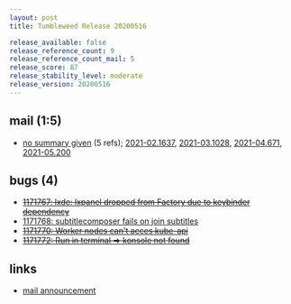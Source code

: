 ```yaml
---
layout: post
title: Tumbleweed Release 20200516

release_available: false
release_reference_count: 9
release_reference_count_mail: 5
release_score: 87
release_stability_level: moderate
release_version: 20200516
---
```


## mail (1:5)

- [no summary given](https://github.com/boombatower/tumbleweed-review/issues/10) (5 refs); [2021-02.1637](https://github.com/boombatower/tumbleweed-review/issues/10), [2021-03.1028](https://github.com/boombatower/tumbleweed-review/issues/10), [2021-04.671](https://github.com/boombatower/tumbleweed-review/issues/10), [2021-05.200](https://github.com/boombatower/tumbleweed-review/issues/10)

## bugs (4)

<!--more-->

- ~~[1171767: lxde: lxpanel dropped from Factory due to keybinder dependency](https://bugzilla.opensuse.org/show_bug.cgi?id=1171767)~~
- [1171768: subtitlecomposer fails on join subtitles](https://bugzilla.opensuse.org/show_bug.cgi?id=1171768)
- ~~[1171770: Worker nodes can't acces kube-api](https://bugzilla.opensuse.org/show_bug.cgi?id=1171770)~~
- ~~[1171772: Run in terminal => konsole not found](https://bugzilla.opensuse.org/show_bug.cgi?id=1171772)~~



## links

- [mail announcement](https://github.com/boombatower/tumbleweed-review/issues/10)

